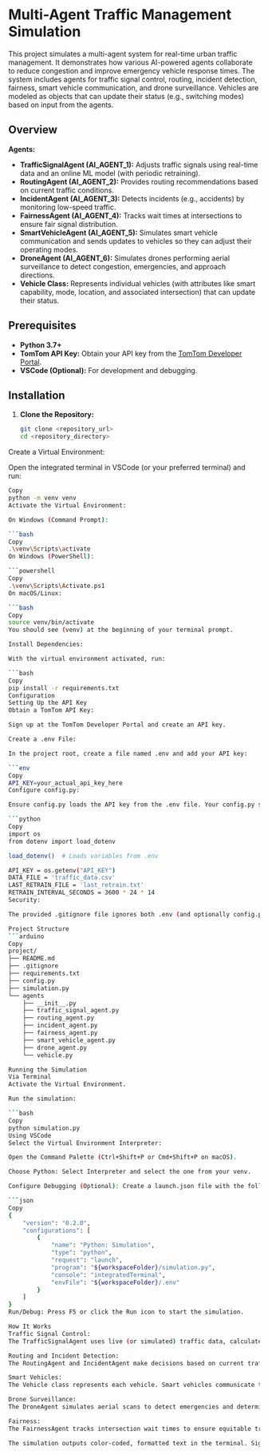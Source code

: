 # Multi-Agent Traffic Management Simulation

This project simulates a multi-agent system for real-time urban traffic management. It demonstrates how various AI-powered agents collaborate to reduce congestion and improve emergency vehicle response times. The system includes agents for traffic signal control, routing, incident detection, fairness, smart vehicle communication, and drone surveillance. Vehicles are modeled as objects that can update their status (e.g., switching modes) based on input from the agents.

## Overview

**Agents:**
- **TrafficSignalAgent (AI_AGENT_1):** Adjusts traffic signals using real-time data and an online ML model (with periodic retraining).
- **RoutingAgent (AI_AGENT_2):** Provides routing recommendations based on current traffic conditions.
- **IncidentAgent (AI_AGENT_3):** Detects incidents (e.g., accidents) by monitoring low-speed traffic.
- **FairnessAgent (AI_AGENT_4):** Tracks wait times at intersections to ensure fair signal distribution.
- **SmartVehicleAgent (AI_AGENT_5):** Simulates smart vehicle communication and sends updates to vehicles so they can adjust their operating modes.
- **DroneAgent (AI_AGENT_6):** Simulates drones performing aerial surveillance to detect congestion, emergencies, and approach directions.
- **Vehicle Class:** Represents individual vehicles (with attributes like smart capability, mode, location, and associated intersection) that can update their status.

## Prerequisites

- **Python 3.7+**
- **TomTom API Key:** Obtain your API key from the [TomTom Developer Portal](https://developer.tomtom.com/).
- **VSCode (Optional):** For development and debugging.

## Installation

1. **Clone the Repository:**

   ```bash
   git clone <repository_url>
   cd <repository_directory>
   
Create a Virtual Environment:

Open the integrated terminal in VSCode (or your preferred terminal) and run:

```bash
Copy
python -m venv venv
Activate the Virtual Environment:

On Windows (Command Prompt):

```bash
Copy
.\venv\Scripts\activate
On Windows (PowerShell):

```powershell
Copy
.\venv\Scripts\Activate.ps1
On macOS/Linux:

```bash
Copy
source venv/bin/activate
You should see (venv) at the beginning of your terminal prompt.

Install Dependencies:

With the virtual environment activated, run:

```bash
Copy
pip install -r requirements.txt
Configuration
Setting Up the API Key
Obtain a TomTom API Key:

Sign up at the TomTom Developer Portal and create an API key.

Create a .env File:

In the project root, create a file named .env and add your API key:

```env
Copy
API_KEY=your_actual_api_key_here
Configure config.py:

Ensure config.py loads the API key from the .env file. Your config.py should look similar to this:

```python
Copy
import os
from dotenv import load_dotenv

load_dotenv()  # Loads variables from .env

API_KEY = os.getenv("API_KEY")
DATA_FILE = 'traffic_data.csv'
LAST_RETRAIN_FILE = 'last_retrain.txt'
RETRAIN_INTERVAL_SECONDS = 3600 * 24 * 14
Security:

The provided .gitignore file ignores both .env (and optionally config.py) so that your API key isn’t committed to version control.

Project Structure
```arduino
Copy
project/
├── README.md
├── .gitignore
├── requirements.txt
├── config.py
├── simulation.py
└── agents
    ├── __init__.py
    ├── traffic_signal_agent.py
    ├── routing_agent.py
    ├── incident_agent.py
    ├── fairness_agent.py
    ├── smart_vehicle_agent.py
    ├── drone_agent.py
    └── vehicle.py

Running the Simulation
Via Terminal
Activate the Virtual Environment.

Run the simulation:

```bash
Copy
python simulation.py
Using VSCode
Select the Virtual Environment Interpreter:

Open the Command Palette (Ctrl+Shift+P or Cmd+Shift+P on macOS).

Choose Python: Select Interpreter and select the one from your venv.

Configure Debugging (Optional): Create a launch.json file with the following configuration:

```json
Copy
{
    "version": "0.2.0",
    "configurations": [
        {
            "name": "Python: Simulation",
            "type": "python",
            "request": "launch",
            "program": "${workspaceFolder}/simulation.py",
            "console": "integratedTerminal",
            "envFile": "${workspaceFolder}/.env"
        }
    ]
}
Run/Debug: Press F5 or click the Run icon to start the simulation.

How It Works
Traffic Signal Control:
The TrafficSignalAgent uses live (or simulated) traffic data, calculates congestion, predicts future congestion with an online ML model, and adjusts signal timings accordingly. It also retrains periodically using historical data.

Routing and Incident Detection:
The RoutingAgent and IncidentAgent make decisions based on current traffic conditions.

Smart Vehicles:
The Vehicle class represents each vehicle. Smart vehicles communicate their status via SmartVehicleAgent, which also sends updates (such as routing recommendations or mode changes). For instance, if a vehicle’s wait time is high, it might switch to eco-mode; emergency vehicles trigger signal overrides based on approach direction provided by the DroneAgent.

Drone Surveillance:
The DroneAgent simulates aerial scans to detect emergencies and determines the approach direction (e.g., "N", "S", "E", "W") for emergency vehicles.

Fairness:
The FairnessAgent tracks intersection wait times to ensure equitable traffic signal distribution.

The simulation outputs color-coded, formatted text in the terminal. Signal light statuses are displayed with colored emojis (🟢, 🟡, 🔴) and clear messages from each agent.
